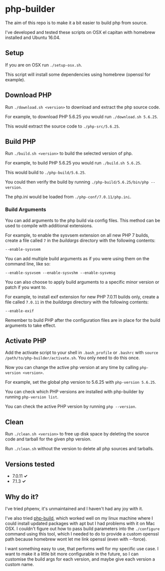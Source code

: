 php-builder
===========

The aim of this repo is to make it a bit easier to build php from source.

I've developed and tested these scripts on OSX el capitan with homebrew installed and Ubuntu 16.04.

## Setup

If you are on OSX run `./setup-osx.sh`. 

This script will install some dependencies using homebrew (openssl for example).

## Download PHP

Run `./download.sh <version>` to download and extract the php source code. 

For example, to download PHP 5.6.25 you would run `./download.sh 5.6.25`.

This would extract the source code to `./php-src/5.6.25`.

## Build PHP

Run `./build.sh <version>` to build the selected version of php.

For example, to build PHP 5.6.25 you would run `./build.sh 5.6.25`.

This would build to `./php-build/5.6.25`.

You could then verify the build by running `./php-build/5.6.25/bin/php --version`.

The php.ini would be loaded from `./php-conf/7.0.11/php.ini`.

### Build Arguments

You can add arguments to the php build via config files.
This method can be used to compile with additional extensions.

For example, to enable the sysvsem extension on all new PHP 7 builds,
create a file called `7` in the *buildargs* directory with the following contents:

    --enable-sysvsem

You can add multiple build arguments as if you were using them on the command line, like so:

    --enable-sysvsem --enable-sysvshm --enable-sysvmsg

You can also choose to apply build arguments to a specific minor version or patch if you want to. 

For example, to install exif extension for new PHP 7.0.11 builds only,
create a file called `7.0.11` in the *buildargs* directory with the following contents:

    --enable-exif

Remember to build PHP after the configuration files are in place for the build arguments to take effect.

## Activate PHP

Add the activate script to your shell in `.bash_profile` or `.bashrc` with `source /path/to/php-builder/activate.sh`.
You only need to do this once.

Now you can change the active php version at any time by calling `php-version <version>`.

For example, set the global php version to 5.6.25 with `php-version 5.6.25`.

You can check which PHP versions are installed with php-builder by running `php-version list`.

You can check the active PHP version by running `php --version`.

## Clean

Run `./clean.sh <version>` to free up disk space by deleting the source code and tarball for the given php version.

Run `./clean.sh` without the version to delete all php sources and tarballs.

## Versions tested

 - 7.0.11 **✓**
 - 7.1.3 **✓**

## Why do it?

I've tried phpenv, it's unmaintained and I haven't had any joy with it.

I've also tried [php-build](https://php-build.github.io/), which worked well on my linux machine where I could
install updated packages with apt but I had problems with it on Mac OSX. I couldn't figure out how to pass
build parameters into the `./configure` command using this tool, which I needed to do to provide a custom openssl path
because homebrew wont let me link openssl (even with --force).

I want something easy to use, that performs well for my specific use case. I want to make it a little bit more
configurable in the future, so I can customise the build args for each version, and maybe give each version a custom
name.
